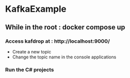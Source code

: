 # KafkaExample
## While in the root : docker compose up

### Access kafdrop at : http://localhost:9000/
  - Create a new topic
  - Change the topic name in the console applications
### Run the C# projects
